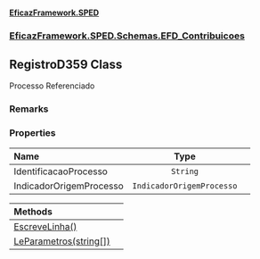 #### [EficazFramework.SPED](EficazFrameworkSPED.md 'EficazFramework SPED')
### [EficazFramework.SPED.Schemas.EFD_Contribuicoes](EficazFramework.SPED.Schemas.EFD_Contribuicoes.md 'EficazFramework.SPED.Schemas.EFD_Contribuicoes')

## RegistroD359 Class

Processo Referenciado

### Remarks
### Properties

| Name | Type | |
| :--- | :---: | :--- |
| IdentificacaoProcesso | `String` |  |
| IndicadorOrigemProcesso | `IndicadorOrigemProcesso` |  |

| Methods | |
| :--- | :--- |
| [EscreveLinha()](EficazFramework.SPED.Schemas.EFD_Contribuicoes/RegistroD359/EscreveLinha().md 'EficazFramework.SPED.Schemas.EFD_Contribuicoes.RegistroD359.EscreveLinha()') | |
| [LeParametros(string[])](EficazFramework.SPED.Schemas.EFD_Contribuicoes/RegistroD359/LeParametros(string[]).md 'EficazFramework.SPED.Schemas.EFD_Contribuicoes.RegistroD359.LeParametros(string[])') | |
